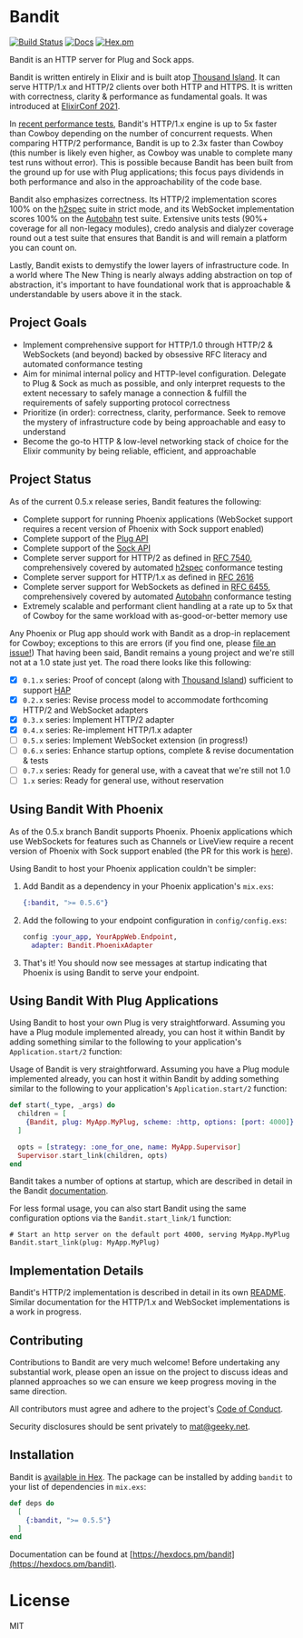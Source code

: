 # Bandit

[![Build Status](https://github.com/mtrudel/bandit/workflows/Elixir%20CI/badge.svg)](https://github.com/mtrudel/bandit/actions)
[![Docs](https://img.shields.io/badge/api-docs-green.svg?style=flat)](https://hexdocs.pm/bandit)
[![Hex.pm](https://img.shields.io/hexpm/v/bandit.svg?style=flat&color=blue)](https://hex.pm/packages/bandit)

Bandit is an HTTP server for Plug and Sock apps.

Bandit is written entirely in Elixir and is built atop [Thousand
Island](https://github.com/mtrudel/thousand_island). It can serve HTTP/1.x and HTTP/2 clients over
both HTTP and HTTPS. It is written with correctness, clarity & performance as fundamental goals. It was introduced at [ElixirConf 2021](https://www.youtube.com/watch?v=ZLjWyanLHuk).

In [recent performance
tests](https://github.com/mtrudel/network_benchmark/blob/0b18a9b299b9619c38d2a70ab967831565121d65/benchmarks-09-2021.pdf),
Bandit's HTTP/1.x engine is up to 5x faster than Cowboy depending on the number of concurrent
requests. When comparing HTTP/2 performance, Bandit is up to 2.3x faster than Cowboy (this number
is likely even higher, as Cowboy was unable to complete many test runs without error). This is
possible because Bandit has been built from the ground up for use with Plug applications; this
focus pays dividends in both performance and also in the approachability of the code base.

Bandit also emphasizes correctness. Its HTTP/2 implementation scores 100% on the
[h2spec](https://github.com/summerwind/h2spec) suite in strict mode, and its
WebSocket implementation scores 100% on the
[Autobahn](https://github.com/crossbario/autobahn-testsuite) test suite.
Extensive units tests (90%+ coverage for all non-legacy modules), credo analysis
and dialyzer coverage round out a test suite that ensures that Bandit is and
will remain a platform you can count on.

Lastly, Bandit exists to demystify the lower layers of infrastructure code. In a world where
The New Thing is nearly always adding abstraction on top of abstraction, it's important to have
foundational work that is approachable & understandable by users above it in the stack.

## Project Goals

* Implement comprehensive support for HTTP/1.0 through HTTP/2 & WebSockets (and
  beyond) backed by obsessive RFC literacy and automated conformance testing
* Aim for minimal internal policy and HTTP-level configuration. Delegate to Plug & Sock as much as
  possible, and only interpret requests to the extent necessary to safely manage a connection
  & fulfill the requirements of safely supporting protocol correctness
* Prioritize (in order): correctness, clarity, performance. Seek to remove the mystery of
  infrastructure code by being approachable and easy to understand
* Become the go-to HTTP & low-level networking stack of choice for the Elixir community by being
  reliable, efficient, and approachable

## Project Status

As of the current 0.5.x release series, Bandit features the following:

* Complete support for running Phoenix applications (WebSocket support requires a recent version of Phoenix with Sock support enabled)
* Complete support of the [Plug API](https://github.com/elixir-plug/plug)
* Complete support of the [Sock API](https://github.com/mtrudel/sock)
* Complete server support for HTTP/2 as defined in [RFC
  7540](https://datatracker.ietf.org/doc/html/rfc7540), comprehensively covered by automated
  [h2spec](https://github.com/summerwind/h2spec) conformance testing
* Complete server support for HTTP/1.x as defined in [RFC
  2616](https://datatracker.ietf.org/doc/html/rfc2616)
* Complete server support for WebSockets as defined in [RFC
  6455](https://datatracker.ietf.org/doc/html/rfc6455), comprehensively covered by automated
  [Autobahn](https://github.com/crossbario/autobahn-testsuite) conformance testing
* Extremely scalable and performant client handling at a rate up to 5x that of Cowboy for the same
  workload with as-good-or-better memory use

Any Phoenix or Plug app should work with Bandit as a drop-in replacement for
Cowboy; exceptions to this are errors (if you find one, please [file an
issue!](https://github.com/mtrudel/bandit/issues)) That having been said, Bandit
remains a young project and we're still not at a 1.0 state just yet. The road
there looks like this following:

* [x] `0.1.x` series: Proof of concept (along with [Thousand
  Island](https://github.com/mtrudel/thousand_island)) sufficient to support
  [HAP](https://github.com/mtrudel/hap)
* [x] `0.2.x` series: Revise process model to accommodate forthcoming HTTP/2 and WebSocket
  adapters
* [x] `0.3.x` series: Implement HTTP/2 adapter
* [x] `0.4.x` series: Re-implement HTTP/1.x adapter
* [ ] `0.5.x` series: Implement WebSocket extension (in progress!)
* [ ] `0.6.x` series: Enhance startup options, complete & revise documentation & tests
* [ ] `0.7.x` series: Ready for general use, with a caveat that we're still not 1.0
* [ ] `1.x` series: Ready for general use, without reservation

## Using Bandit With Phoenix

As of the 0.5.x branch Bandit supports Phoenix. Phoenix applications which use WebSockets for 
features such as Channels or LiveView require a recent version of Phoenix with Sock support enabled (the PR for this work is [here](https://github.com/phoenixframework/phoenix/pull/4973)).

Using Bandit to host your Phoenix application couldn't be simpler:

1. Add Bandit as a dependency in your Phoenix application's `mix.exs`:
    
    ```elixir
    {:bandit, ">= 0.5.6"}
    ```
2. Add the following to your endpoint configuration in `config/config.exs`:

     ```elixir
     config :your_app, YourAppWeb.Endpoint,
       adapter: Bandit.PhoenixAdapter
     ```
3. That's it! You should now see messages at startup indicating that Phoenix is using Bandit to
serve your endpoint.

## Using Bandit With Plug Applications

Using Bandit to host your own Plug is very straightforward. Assuming you have a Plug module
implemented already, you can host it within Bandit by adding something similar to the following
to your application's `Application.start/2` function:

Usage of Bandit is very straightforward. Assuming you have a Plug module implemented already, you can
host it within Bandit by adding something similar to the following to your application's
`Application.start/2` function:

```elixir
def start(_type, _args) do
  children = [
    {Bandit, plug: MyApp.MyPlug, scheme: :http, options: [port: 4000]}
  ]

  opts = [strategy: :one_for_one, name: MyApp.Supervisor]
  Supervisor.start_link(children, opts)
end
```

Bandit takes a number of options at startup, which are described in detail in the Bandit
[documentation](https://hexdocs.pm/bandit/Bandit.html).

For less formal usage, you can also start Bandit using the same configuration
options via the `Bandit.start_link/1` function:

```
# Start an http server on the default port 4000, serving MyApp.MyPlug
Bandit.start_link(plug: MyApp.MyPlug)
```

## Implementation Details

Bandit's HTTP/2 implementation is described in detail in its own [README](lib/bandit/http2/README.md). Similar documentation for the HTTP/1.x and WebSocket implementations is a work in progress.

## Contributing

Contributions to Bandit are very much welcome! Before undertaking any substantial work, please
open an issue on the project to discuss ideas and planned approaches so we can ensure we keep
progress moving in the same direction.

All contributors must agree and adhere to the project's [Code of
Conduct](https://github.com/mtrudel/bandit/blob/main/CODE_OF_CONDUCT.md).

Security disclosures should be sent privately to mat@geeky.net.

## Installation

Bandit is [available in Hex](https://hex.pm/docs/publish). The package can be installed
by adding `bandit` to your list of dependencies in `mix.exs`:

```elixir
def deps do
  [
    {:bandit, ">= 0.5.5"}
  ]
end
```

Documentation can be found at [https://hexdocs.pm/bandit](https://hexdocs.pm/bandit).

# License

MIT
